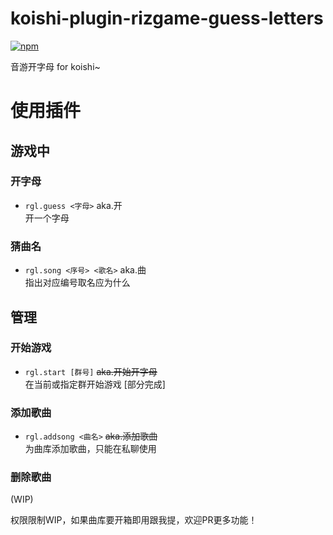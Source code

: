 # koishi-plugin-rizgame-guess-letters

[![npm](https://img.shields.io/npm/v/koishi-plugin-rizgame-guess-letters?style=flat-square)](https://www.npmjs.com/package/koishi-plugin-rizgame-guess-letters)

音游开字母 for koishi~

# 使用插件

## 游戏中

### 开字母

- `rgl.guess <字母>` aka.开  
开一个字母

### 猜曲名

- `rgl.song <序号> <歌名>` aka.曲  
指出对应编号取名应为什么

## 管理

### 开始游戏

- `rgl.start [群号]` <del>aka.开始开字母</del>  
在当前或指定群开始游戏 [部分完成]

### 添加歌曲

- `rgl.addsong <曲名>` <del>aka.添加歌曲</del>  
为曲库添加歌曲，只能在私聊使用

### 删除歌曲

(WIP)

权限限制WIP，如果曲库要开箱即用跟我提，欢迎PR更多功能！
